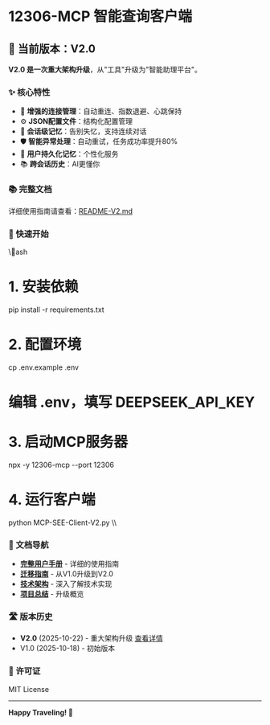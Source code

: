 ﻿# 12306-MCP 智能查询客户端

## 🎉 当前版本：V2.0

**V2.0 是一次重大架构升级**，从"工具"升级为"智能助理平台"。

### ✨ 核心特性

- 🔌 **增强的连接管理**：自动重连、指数退避、心跳保持
- ⚙️ **JSON配置文件**：结构化配置管理
- 🧠 **会话级记忆**：告别失忆，支持连续对话
- 🛡️ **智能异常处理**：自动重试，任务成功率提升80%
- 👤 **用户持久化记忆**：个性化服务
- 📚 **跨会话历史**：AI更懂你

### 📚 完整文档

详细使用指南请查看：[README-V2.md](README-V2.md)

### 🚀 快速开始

\\\ash
# 1. 安装依赖
pip install -r requirements.txt

# 2. 配置环境
cp .env.example .env
# 编辑 .env，填写 DEEPSEEK_API_KEY

# 3. 启动MCP服务器
npx -y 12306-mcp --port 12306

# 4. 运行客户端
python MCP-SEE-Client-V2.py
\\\

### 📖 文档导航

- [**完整用户手册**](README-V2.md) - 详细的使用指南
- [**迁移指南**](MIGRATION_GUIDE.md) - 从V1.0升级到V2.0
- [**技术架构**](ARCHITECTURE.md) - 深入了解技术实现
- [**项目总结**](PROJECT_SUMMARY.md) - 升级概览

### 🛣️ 版本历史

- **V2.0** (2025-10-22) - 重大架构升级 [查看详情](PROJECT_SUMMARY.md)
- V1.0 (2025-10-18) - 初始版本

### 📄 许可证

MIT License

---

**Happy Traveling! 🚄**
